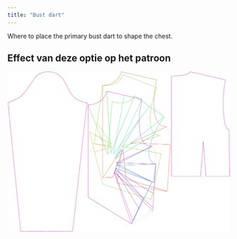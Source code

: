 ```yaml
---
title: "Bust dart"
---
```


Where to place the primary bust dart to shape the chest.

## Effect van deze optie op het patroon

![This image shows the effect of this option by superimposing several variants that have a different value for this option](breanna_primarybustdart_sample.svg "Effect of this option on the pattern")
